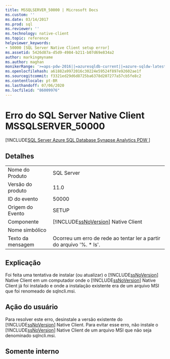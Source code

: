 ```yaml
---
title: MSSQLSERVER_50000 | Microsoft Docs
ms.custom: ''
ms.date: 03/14/2017
ms.prod: sql
ms.reviewer: ''
ms.technology: native-client
ms.topic: reference
helpviewer_keywords:
- 50000 [SQL Server Native Client setup error]
ms.assetid: 5426d87a-d5d9-4984-b211-b07d69e834a2
author: markingmyname
ms.author: maghan
monikerRange: '>=aps-pdw-2016||=azuresqldb-current||=azure-sqldw-latest||>=sql-server-2016||=sqlallproducts-allversions||>=sql-server-linux-2017||=azuresqldb-mi-current'
ms.openlocfilehash: a61882a9972016c30224e59524f897e92602ae1f
ms.sourcegitcommit: f3321ed29d6d8725ba6378d207277a57cb5fe8c2
ms.contentlocale: pt-BR
ms.lasthandoff: 07/06/2020
ms.locfileid: "86009976"
---
```

# <a name="sql-server-native-client-error-mssqlserver_50000"></a>Erro do SQL Server Native Client MSSQLSERVER_50000
[!INCLUDE[SQL Server Azure SQL Database Synapse Analytics PDW ](../../includes/applies-to-version/sql-asdb-asdbmi-asa-pdw.md)]

    
## <a name="details"></a>Detalhes  
  
|||  
|-|-|  
|Nome do Produto|SQL Server|  
|Versão do produto|11.0|  
|ID do evento|50000|  
|Origem do Evento|SETUP|  
|Componente|[!INCLUDE[ssNoVersion](../../includes/ssnoversion-md.md)] Native Client|  
|Nome simbólico||  
|Texto da mensagem|Ocorreu um erro de rede ao tentar ler a partir do arquivo '%. * ls'.|  
  
## <a name="explanation"></a>Explicação  
 Foi feita uma tentativa de instalar (ou atualizar) o [!INCLUDE[ssNoVersion](../../includes/ssnoversion-md.md)] Native Client em um computador onde o [!INCLUDE[ssNoVersion](../../includes/ssnoversion-md.md)] Native Client já foi instalado e onde a instalação existente era de um arquivo MSI que foi renomeado de sqlncli.msi.  
  
## <a name="user-action"></a>Ação do usuário  
 Para resolver este erro, desinstale a versão existente do [!INCLUDE[ssNoVersion](../../includes/ssnoversion-md.md)] Native Client. Para evitar esse erro, não instale o [!INCLUDE[ssNoVersion](../../includes/ssnoversion-md.md)] Native Client de um arquivo MSI que não seja denominado sqlncli.msi.  
  
## <a name="internal-only"></a>Somente interno  
  
